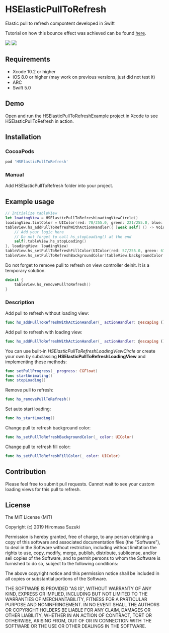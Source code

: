 # HSElasticPullToRefresh
Elastic pull to refresh compontent developed in Swift

Tutorial on how this bounce effect was achieved can be found [here](https://medium.com/@gontovnik/elastic-view-animation-or-how-i-built-dgelasticpulltorefresh-269a3ba8636e#.9dioekqv6).

![](https://raw.githubusercontent.com/gontovnik/DGElasticPullToRefresh/master/DGElasticPullToRefreshPreview1.gif)
![](https://raw.githubusercontent.com/gontovnik/DGElasticPullToRefresh/master/DGElasticPullToRefreshPreview2.gif)

## Requirements
* Xcode 10.2 or higher
* iOS 8.0 or higher (may work on previous versions, just did not test it)
* ARC
* Swift 5.0

## Demo

Open and run the HSElasticPullToRefreshExample project in Xcode to see HSElasticPullToRefresh in action.

## Installation

### CocoaPods

``` ruby
pod 'HSElasticPullToRefresh'
```

### Manual

Add HSElasticPullToRefresh folder into your project.

## Example usage

``` swift
// Initialize tableView
let loadingView = HSElasticPullToRefreshLoadingViewCircle()
loadingView.tintColor = UIColor(red: 78/255.0, green: 221/255.0, blue: 200/255.0, alpha: 1.0)
tableView.hs_addPullToRefreshWithActionHandler({ [weak self] () -> Void in
    // Add your logic here
    // Do not forget to call hs_stopLoading() at the end
    self?.tableView.hs_stopLoading()
}, loadingView: loadingView)
tableView.hs_setPullToRefreshFillColor(UIColor(red: 57/255.0, green: 67/255.0, blue: 89/255.0, alpha: 1.0))
tableView.hs_setPullToRefreshBackgroundColor(tableView.backgroundColor!)
```

Do not forget to remove pull to refresh on view controller deinit. It is a temporary solution.

``` swift
deinit {
    tableView.hs_removePullToRefresh()
}
```

### Description

Add pull to refresh without loading view:

``` swift
func hs_addPullToRefreshWithActionHandler(_ actionHandler: @escaping () -> Void)
```

Add pull to refresh with loading view:

``` swift
func hs_addPullToRefreshWithActionHandler(_ actionHandler: @escaping () -> Void, loadingView: HSElasticPullToRefreshLoadingView?)
```

You can use built-in *HSElasticPullToRefreshLoadingViewCircle* or create your own by subclassing **HSElasticPullToRefreshLoadingView** and implementing these methods:

``` swift
func setPullProgress(_ progress: CGFloat)
func startAnimating()
func stopLoading()
```

Remove pull to refresh:

``` swift
func hs_removePullToRefresh()
```

Set auto start loading:

``` swift
func hs_startLoading()
```

Change pull to refresh background color:

``` swift
func hs_setPullToRefreshBackgroundColor(_ color: UIColor)
```

Change pull to refresh fill color:

``` swift
func hs_setPullToRefreshFillColor(_ color: UIColor)
```

## Contribution

Please feel free to submit pull requests. Cannot wait to see your custom loading views for this pull to refresh.

## License

The MIT License (MIT)

Copyright (c) 2019 Hiromasa Suzuki

Permission is hereby granted, free of charge, to any person obtaining a copy
of this software and associated documentation files (the "Software"), to deal
in the Software without restriction, including without limitation the rights
to use, copy, modify, merge, publish, distribute, sublicense, and/or sell
copies of the Software, and to permit persons to whom the Software is
furnished to do so, subject to the following conditions:

The above copyright notice and this permission notice shall be included in all
copies or substantial portions of the Software.

THE SOFTWARE IS PROVIDED "AS IS", WITHOUT WARRANTY OF ANY KIND, EXPRESS OR
IMPLIED, INCLUDING BUT NOT LIMITED TO THE WARRANTIES OF MERCHANTABILITY,
FITNESS FOR A PARTICULAR PURPOSE AND NONINFRINGEMENT. IN NO EVENT SHALL THE
AUTHORS OR COPYRIGHT HOLDERS BE LIABLE FOR ANY CLAIM, DAMAGES OR OTHER
LIABILITY, WHETHER IN AN ACTION OF CONTRACT, TORT OR OTHERWISE, ARISING FROM,
OUT OF OR IN CONNECTION WITH THE SOFTWARE OR THE USE OR OTHER DEALINGS IN THE
SOFTWARE.
